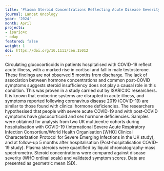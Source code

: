 ```yaml
---
title: 'Plasma Steroid Concentrations Reflecting Acute Disease Severity and Normalisation in Recovery'
journal: Lancet Oncology
year: '2024'
month: April
projects:
- isaric4c
- odap
featured: false
weight: 1
doi: https://doi.org/10.1111/cen.15012
---
```


Circulating glucocorticoids in patients hospitalised with COVID-19 reflect acute illness, with a marked rise in cortisol and fall in male testosterone. These findings are not observed 5 months from discharge. The lack of association between hormone concentrations and common post-COVID symptoms suggests steroid insufficiency does not play a causal role in this condition. This was proven in a study carried out by ISARIC4C researchers. It is known that endocrine systems are disrupted in acute illness, and symptoms reported following coronavirus disease 2019 (COVID-19) are similar to those found with clinical hormone deficiencies. The researchers hypothesised that people with severe acute COVID-19 and with post-COVID symptoms have glucocorticoid and sex hormone deficiencies. Samples were obtained for analysis from two UK multicentre cohorts during hospitalisation with COVID-19 (International Severe Acute Respiratory Infection Consortium/World Health Organisation [WHO] Clinical Characterization Protocol for Severe Emerging Infections in the UK study), and at follow-up 5 months after hospitalisation (Post-hospitalisation COVID-19 study). Plasma steroids were quantified by liquid chromatography-mass spectrometry. Steroid concentrations were compared against disease severity (WHO ordinal scale) and validated symptom scores. Data are presented as geometric mean (SD).

